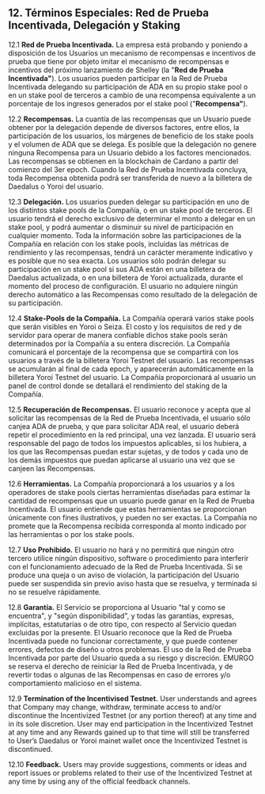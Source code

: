## 12. Términos Especiales: Red de Prueba Incentivada, Delegación y Staking

12.1 **Red de Prueba Incentivada.** La empresa está probando y poniendo a disposición de los Usuarios un mecanismo de recompensas e incentivos de prueba que tiene por objeto imitar el mecanismo de recompensas e incentivos del próximo lanzamiento de Shelley (la "**Red de Prueba Incentivada"**). Los usuarios pueden participar en la Red de Prueba Incentivada delegando su participación de ADA en su propio stake pool o en un stake pool de terceros a cambio de una recompensa equivalente a un porcentaje de los ingresos generados por el stake pool ("**Recompensa"**).

12.2 **Recompensas.** La cuantía de las recompensas que un Usuario puede obtener por la delegación depende de diversos factores, entre ellos, la participación de los usuarios, los márgenes de beneficio de los stake pools y el volumen de ADA que se delega. Es posible que la delegación no genere ninguna Recompensa para un Usuario debido a los factores mencionados. Las recompensas se obtienen en la blockchain de Cardano a partir del comienzo del 3er epoch. Cuando la Red de Prueba Incentivada concluya, toda Recompensa obtenida podrá ser transferida de nuevo a la billetera de Daedalus o Yoroi del usuario.

12.3 **Delegación.** Los usuarios pueden delegar su participación en uno de los distintos stake pools de la Compañía, o en un stake pool de terceros. El usuario tendrá el derecho exclusivo de determinar el monto a delegar en un stake pool, y podrá aumentar o disminuir su nivel de participación en cualquier momento. Toda la información sobre las participaciones de la Compañía en relación con los stake pools, incluidas las métricas de rendimiento y las recompensas, tendrá un carácter meramente indicativo y es posible que no sea exacta. Los usuarios sólo podrán delegar su participación en un stake pool si sus ADA están en una billetera de Daedalus actualizada, o en una billetera de Yoroi actualizada, durante el momento del proceso de configuración. El usuario no adquiere ningún derecho automático a las Recompensas como resultado de la delegación de su participación.

12.4 **Stake-Pools de la Compañía.** La Compañía operará varios stake pools que serán visibles en Yoroi o Seiza. El costo y los requisitos de red y de servidor para operar de manera confiable dichos stake pools serán determinados por la Compañía a su entera discreción. La Compañía comunicará el porcentaje de la recompensa que se compartirá con los usuarios a través de la billetera Yoroi Testnet del usuario. Las recompensas se acumularán al final de cada epoch, y aparecerán automáticamente en la billetera Yoroi Testnet del usuario. La Compañía proporcionará al usuario un panel de control donde se detallará el rendimiento del staking de la Compañía.

12.5 **Recuperación de Recompensas.** El usuario reconoce y acepta que al solicitar las recompensas de la Red de Prueba Incentivada, el usuario sólo canjea ADA de prueba, y que para solicitar ADA real, el usuario deberá repetir el procedimiento en la red principal, una vez lanzada. El usuario será responsable del pago de todos los impuestos aplicables, si los hubiera, a los que las Recompensas puedan estar sujetas, y de todos y cada uno de los demás impuestos que puedan aplicarse al usuario una vez que se canjeen las Recompensas.

12.6 **Herramientas.** La Compañía proporcionará a los usuarios y a los operadores de stake pools ciertas herramientas diseñadas para estimar la cantidad de recompensas que un usuario puede ganar en la Red de Prueba Incentivada. El usuario entiende que estas herramientas se proporcionan únicamente con fines ilustrativos, y pueden no ser exactas. La Compañía no promete que la Recompensa recibida corresponda al monto indicado por las herramientas o por los stake pools.

12.7 **Uso Prohibido.** El usuario no hará y no permitirá que ningún otro tercero utilice ningún dispositivo, software o procedimiento para interferir con el funcionamiento adecuado de la Red de Prueba Incentivada. Si se produce una queja o un aviso de violación, la participación del Usuario puede ser suspendida sin previo aviso hasta que se resuelva, y terminada si no se resuelve rápidamente.

12.8 **Garantía.** El Servicio se proporciona al Usuario "tal y como se encuentra", y "según disponibilidad", y todas las garantías, expresas, implícitas, estatutarias o de otro tipo, con respecto al Servicio quedan excluidas por la presente. El Usuario reconoce que la Red de Prueba Incentivada puede no funcionar correctamente, y que puede contener errores, defectos de diseño u otros problemas. El uso de la Red de Prueba Incentivada por parte del Usuario queda a su riesgo y discreción. EMURGO se reserva el derecho de reiniciar la Red de Prueba Incentivada, y de revertir todas o algunas de las Recompensas en caso de errores y/o comportamiento malicioso en el sistema.

12.9 **Termination of the Incentivised Testnet.** User understands and agrees that Company may change, withdraw, terminate access to and/or discontinue the Incentivized Testnet (or any portion thereof) at any time and in its sole discretion. User may end participation in the Incentivized Testnet at any time and any Rewards gained up to that time will still be transferred to User’s Daedalus or Yoroi mainet wallet once the Incentivized Testnet is discontinued.

12.10 **Feedback.** Users may provide suggestions, comments or ideas and report issues or problems related to their use of the Incentivized Testnet at any time by using any of the official feedback channels.
